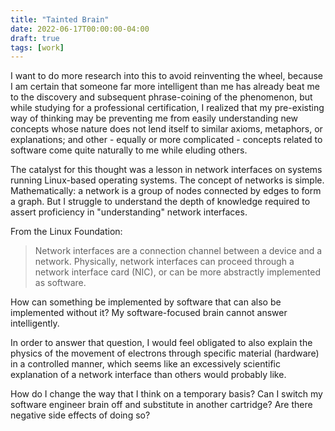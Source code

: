 ```yaml
---
title: "Tainted Brain"
date: 2022-06-17T00:00:00-04:00
draft: true
tags: [work]
---
```


I want to do more research into this to avoid reinventing the wheel, because I
am certain that someone far more intelligent than me has already beat me to
the discovery and subsequent phrase-coining of the phenomenon, but while
studying for a professional certification, I realized that my pre-existing way
of thinking may be preventing me from easily understanding new concepts whose
nature does not lend itself to similar axioms, metaphors, or explanations;
and other - equally or more complicated - concepts related to software come
quite naturally to me while eluding others.

The catalyst for this thought was a lesson in network interfaces on systems
running Linux-based operating systems. The concept of networks is simple.
Mathematically: a network is a group of nodes connected by edges to form a
graph. But I struggle to understand the depth of knowledge required to assert
proficiency in "understanding" network interfaces.

From the Linux Foundation:

> Network interfaces are a connection channel between a device and a network.
> Physically, network interfaces can proceed through a network interface card
> (NIC), or can be more abstractly implemented as software.

How can something be implemented by software that can also be implemented
without it? My software-focused brain cannot answer intelligently.

In order to answer that question, I would feel obligated to also explain the
physics of the movement of electrons through specific material (hardware) in a
controlled manner, which seems like an excessively scientific explanation of a
network interface than others would probably like.

How do I change the way that I think on a temporary basis? Can I switch my
software engineer brain off and substitute in another cartridge? Are there
negative side effects of doing so?
